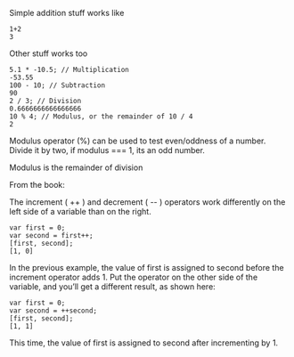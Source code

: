 Simple addition stuff works like 
```
1+2 
3
```

Other stuff works too 

```
5.1 * -10.5; // Multiplication
-53.55
100 - 10; // Subtraction
90
2 / 3; // Division
0.6666666666666666
10 % 4; // Modulus, or the remainder of 10 / 4
2
```

Modulus operator (%) can be used to test even/oddness of a number. Divide it by two, if modulus === 1, its an odd number.

Modulus is the remainder of division


From the book:

The increment ( ++ ) and decrement ( -- ) operators work differently on the left side of a variable than on the right.
```
var first = 0;
var second = first++;
[first, second];
[1, 0]
```

In the previous example, the value of first is assigned to second before
the increment operator adds 1. Put the operator on the other side of the
variable, and you’ll get a different result, as shown here:

```
var first = 0;
var second = ++second;
[first, second];
[1, 1]
```

This time, the value of first is assigned to second after incrementing by 1.